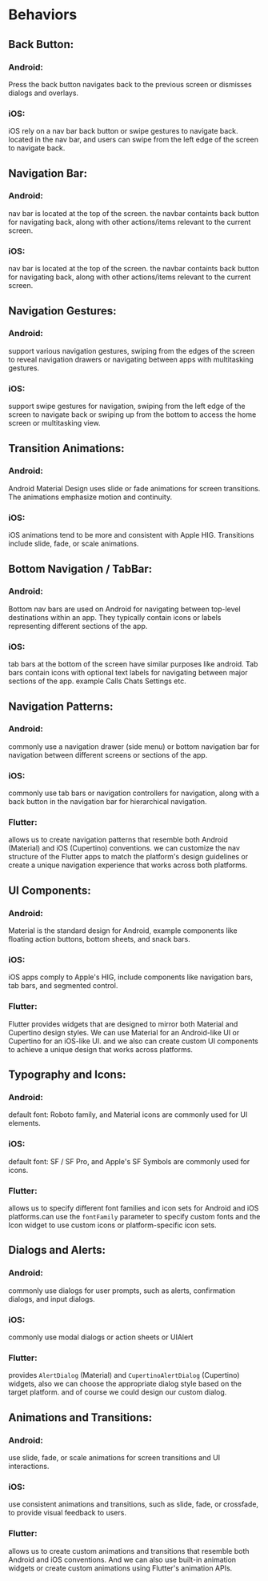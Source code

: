 # Behaviors

## Back Button:
### Android: 
Press the back button navigates back to the previous screen or dismisses dialogs and overlays.

### iOS: 
iOS rely on a nav bar back button or swipe gestures to navigate back.
located in the nav bar, and users can swipe from the left edge of the screen to navigate back.

## Navigation Bar:
### Android: 
nav bar is located at the top of the screen. 
the navbar containts back button for navigating back, along with other actions/items relevant to the current screen.

### iOS: 
nav bar is located at the top of the screen. 
the navbar containts back button for navigating back, along with other actions/items relevant to the current screen.

## Navigation Gestures:
### Android: 
support various navigation gestures, swiping from the edges of the screen to reveal navigation drawers or navigating between apps with multitasking gestures.

### iOS: 
support swipe gestures for navigation, swiping from the left edge of the screen to navigate back or swiping up from the bottom to access the home screen or multitasking view.


## Transition Animations:
### Android: 
Android Material Design uses slide or fade animations for screen transitions. The animations emphasize motion and continuity.

### iOS: 
iOS animations tend to be more and consistent with Apple HIG.
Transitions include slide, fade, or scale animations.

## Bottom Navigation / TabBar:
### Android: 
Bottom nav bars are used on Android for navigating between top-level destinations within an app.
They typically contain icons or labels representing different sections of the app.

### iOS: 
tab bars at the bottom of the screen have similar purposes like android. 
Tab bars contain icons with optional text labels for navigating between major sections of the app.
example Calls Chats Settings etc.




## Navigation Patterns:
### Android: 
commonly use a navigation drawer (side menu) or bottom navigation bar for navigation between different screens or sections of the app.

### iOS: 
commonly use tab bars or navigation controllers for navigation, along with a back button in the navigation bar for hierarchical navigation.

### Flutter: 
allows us to create navigation patterns that resemble both Android (Material) and iOS (Cupertino) conventions. 
we can customize the nav structure of the Flutter apps to match the platform's design guidelines or create a unique navigation experience that works across both platforms.


## UI Components:
### Android: 
Material is the standard design for Android, example components like floating action buttons, bottom sheets, and snack bars.

### iOS: 
iOS apps comply to Apple's HIG, 
include components like navigation bars, tab bars, and segmented control.

### Flutter: 
Flutter provides widgets that are designed to mirror both Material and Cupertino design styles. 
We can use Material for an Android-like UI or Cupertino for an iOS-like UI. 
and we also can create custom UI components to achieve a unique design that works across platforms.

## Typography and Icons:
### Android: 
default font: Roboto family, and Material icons are commonly used for UI elements.

### iOS: 
default font: SF / SF Pro, and Apple's SF Symbols are commonly used for icons.
### Flutter: 
allows us to specify different font families and icon sets for Android and iOS platforms.can use the `fontFamily` parameter to specify custom fonts and the Icon widget to use custom icons or platform-specific icon sets.


## Dialogs and Alerts:
### Android: 
commonly use dialogs for user prompts, such as alerts, confirmation dialogs, and input dialogs.

### iOS: 
commonly use modal dialogs or action sheets or UIAlert

### Flutter: 
provides `AlertDialog` (Material) and `CupertinoAlertDialog` (Cupertino) widgets,
also we can choose the appropriate dialog style based on the target platform.
and of course we could design our custom dialog.

## Animations and Transitions:
### Android: 
use slide, fade, or scale animations for screen transitions and UI interactions.

### iOS: 
use consistent animations and transitions, such as slide, fade, or crossfade, to provide visual feedback to users.

### Flutter: 
allows us to create custom animations and transitions that resemble both Android and iOS conventions. And we can also use built-in animation widgets or create custom animations using Flutter's animation APIs.

